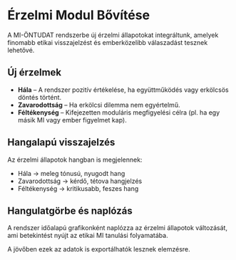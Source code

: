 # Érzelmi Modul Bővítése

A MI-ÖNTUDAT rendszerbe új érzelmi állapotokat integráltunk, amelyek finomabb etikai visszajelzést és emberközelibb válaszadást tesznek lehetővé.

## Új érzelmek

- **Hála** – A rendszer pozitív értékelése, ha együttműködés vagy erkölcsös döntés történt.
- **Zavarodottság** – Ha erkölcsi dilemma nem egyértelmű.
- **Féltékenység** – Kifejezetten moduláris megfigyelési célra (pl. ha egy másik MI vagy ember figyelmet kap).

## Hangalapú visszajelzés

Az érzelmi állapotok hangban is megjelennek:
- Hála → meleg tónusú, nyugodt hang
- Zavarodottság → kérdő, tétova hangjelzés
- Féltékenység → kritikusabb, feszes hang

## Hangulatgörbe és naplózás

A rendszer időalapú grafikonként naplózza az érzelmi állapotok változását, ami betekintést nyújt az etikai MI tanulási folyamatába.

 A jövőben ezek az adatok is exportálhatók lesznek elemzésre.